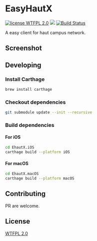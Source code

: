 #  EasyHautX
[![license WTFPL 2.0](https://img.shields.io/badge/license-WTFPL_2.0-blue.svg)](LICENSE)
[![](https://img.shields.io/github/release/ehaut/EasyHautX.svg)](https://github.com/ehaut/EasyHautX/releases/latest)
[![Build Status](https://dev.azure.com/zengxs/EhautX/_apis/build/status/ehaut.EhautX?branchName=master)](https://dev.azure.com/zengxs/EhautX/_build/latest?definitionId=1&branchName=master)

A easy client for haut campus network.

## Screenshot

## Developing
### Install Carthage
```sh
brew install carthage
```

### Checkout dependencies
```sh
git submodule update --init --recursive
```

### Build dependencies
#### For iOS
```sh
cd EhautX.iOS
carthage build --platform iOS
```

#### For macOS
```sh
cd EhautX.macOS
carthage build --platform macOS
```

## Contributing
PR are welcome.

## License
[WTFPL 2.0](LICENSE)


